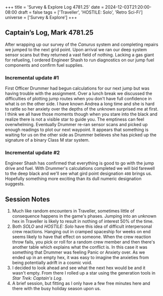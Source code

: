 +++
title = 'Survey & Explore Log 4781.25'
date = 2024-12-03T21:20:00-08:00
draft = false
tags = ['Traveller', 'HOSTILE: Solo', 'Retro Sci-Fi']
universe = ['Survey & Explore']
+++

## Captain’s Log, Mark 4781.25

After wrapping up our survey of the _Canurus_ system and completing repairs we jumped to the next grid point. Upon arrival we ran our deep system sensor scans but they returned a vast field of nothing. Lacking a gas giant for refueling, I ordered Engineer Shash to run diagnostics on our jump fuel components and confirm fuel supplies. 

### Incremental update #1

First Officer Drummer had begun calculations for our next jump but was having trouble with the assignment. Over a lunch break we discussed the difficulties of plotting jump routes when you don't have full confidence in what is on the other side. I have known Andrea a long time and she is hard to rattle so her anxiety over the depths of the unknown surprised me at first. I think we all have those moments though when you stare into the black and realize there is not a visible star to guide you. The emptiness can feel overwhelming. Eventually Drummer re-ran sensor scans and picked up enough readings to plot our next waypoint. It appears that something is waiting for us on the other side as Drummer believes she has picked up the signature of a binary Class M star system.

### Incremental update #2

Engineer Shash has confirmed that everything is good to go with the jump drive and fuel. With Drummer's calculations completed we will bid farewell to the deep black and we'll see what gird point designation `408` brings us. Hopefully something more exciting than its dull numeric designation suggests.

## Session Notes

1. Much like random encounters in Traveller, sometimes little of consequence happens in the game's phases. Jumping into an unknown hex in Traveller is likely to result in nothing of interest 50% of the time.
2. Both _SOLO_ and _HOSTILE: Solo_ have this idea of difficult interpersonal crew reactions. Hanging out in cramped spaceship for weeks on end seems likely to have that effect on someone. When the crew reaction throw fails, you pick or roll for a random crew member and then there's another table which explains what the conflict is. In this case it was something that Drummer was feeling Panic or Anxiety over. As we ended up in an empty hex, it was easy to imagine the anxieties from being potentially adrift in a cosmic void.
3. I decided to look ahead and see what the next hex would be and it wasn't empty. From there I rolled up a star using the generation tools in _Star Trek: Captain's Log_.
4. A brief session, but fitting as I only have a few free minutes here and there with the busy holiday season upon us.